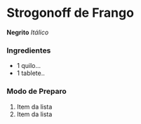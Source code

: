 # Strogonoff de Frango 

**Negrito** _Itálico_

### **Ingredientes**
 - 1 quilo...
 - 1 tablete..

### **Modo de Preparo**
1.   Item da lista
2.   Item da lista